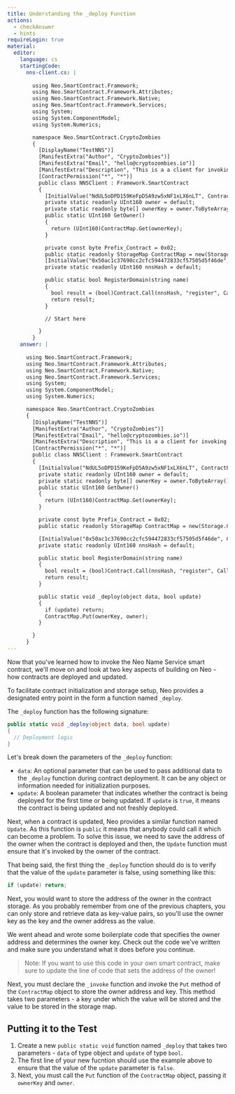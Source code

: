 ```yaml
---
title: Understanding the _deploy Function
actions:
  - checkAnswer
  - hints
requireLogin: true
material:
  editor:
    language: cs
    startingCode:
      nns-client.cs: |
        
        using Neo.SmartContract.Framework;
        using Neo.SmartContract.Framework.Attributes;
        using Neo.SmartContract.Framework.Native;
        using Neo.SmartContract.Framework.Services;
        using System;
        using System.ComponentModel;
        using System.Numerics;

        namespace Neo.SmartContract.CryptoZombies
        {
          [DisplayName("TestNNS")]
          [ManifestExtra("Author", "CryptoZombies")]
          [ManifestExtra("Email", "hello@cryptozombies.io")]
          [ManifestExtra("Description", "This is a a client for invoking NNS")]
          [ContractPermission("*", "*")]
          public class NNSClient : Framework.SmartContract
          {
            [InitialValue("NdUL5oDPD159KeFpD5A9zw5xNF1xLX6nLT", ContractParameterType.Hash160)]
            private static readonly UInt160 owner = default;
            private static readonly byte[] ownerKey = owner.ToByteArray();
            public static UInt160 GetOwner()
            {
              return (UInt160)ContractMap.Get(ownerKey);
            }

            private const byte Prefix_Contract = 0x02;
            public static readonly StorageMap ContractMap = new(Storage.CurrentContext, Prefix_Contract);
            [InitialValue("0x50ac1c37690cc2cfc594472833cf57505d5f46de", ContractParameterType.Hash160)]
            private static readonly UInt160 nnsHash = default;

            public static bool RegisterDomain(string name)
            {
              bool result = (bool)Contract.Call(nnsHash, "register", CallFlags.All, name, Runtime.ExecutingScriptHash);
              return result;
            }

            // Start here

          }
        }
    answer: |
      
      using Neo.SmartContract.Framework;
      using Neo.SmartContract.Framework.Attributes;
      using Neo.SmartContract.Framework.Native;
      using Neo.SmartContract.Framework.Services;
      using System;
      using System.ComponentModel;
      using System.Numerics;

      namespace Neo.SmartContract.CryptoZombies
      {
        [DisplayName("TestNNS")]
        [ManifestExtra("Author", "CryptoZombies")]
        [ManifestExtra("Email", "hello@cryptozombies.io")]
        [ManifestExtra("Description", "This is a a client for invoking NNS")]
        [ContractPermission("*", "*")]
        public class NNSClient : Framework.SmartContract
        {
          [InitialValue("NdUL5oDPD159KeFpD5A9zw5xNF1xLX6nLT", ContractParameterType.Hash160)]
          private static readonly UInt160 owner = default;
          private static readonly byte[] ownerKey = owner.ToByteArray();
          public static UInt160 GetOwner()
          {
            return (UInt160)ContractMap.Get(ownerKey);
          }

          private const byte Prefix_Contract = 0x02;
          public static readonly StorageMap ContractMap = new(Storage.CurrentContext, Prefix_Contract);

          [InitialValue("0x50ac1c37690cc2cfc594472833cf57505d5f46de", ContractParameterType.Hash160)]
          private static readonly UInt160 nnsHash = default;

          public static bool RegisterDomain(string name)
          {
            bool result = (bool)Contract.Call(nnsHash, "register", CallFlags.All, name, Runtime.ExecutingScriptHash);
            return result;
          }

          public static void _deploy(object data, bool update)
          {
            if (update) return;
            ContractMap.Put(ownerKey, owner);
          }

        }
      }
---
```


Now that you've learned how to invoke the Neo Name Service smart contract, we'll move on and look at two key aspects of building on Neo - how contracts are deployed and updated.

To facilitate contract initialization and storage setup, Neo provides a designated entry point in the form a function named `_deploy`.

The `_deploy` function has the following signature:

```cs
public static void _deploy(object data, bool update)
{
  // Deployment logic
}
```

Let's break down the parameters of the `_deploy` function:

- `data`: An optional parameter that can be used to pass additional data to the `_deploy` function during contract deployment. It can be any object or information needed for initialization purposes.
- `update`: A boolean parameter that indicates whether the contract is being deployed for the first time or being updated. If `update` is `true`, it means the contract is being updated and not freshly deployed.

Next, when a contract is updated, Neo provides a similar function named `Update`. As this function is `public` it means that anybody could call it which can become a problem. To solve this issue, we need to save the address of the owner when the contract is deployed and then, the `Update` function must ensure that it's invoked by the owner of the contract.

That being said, the first thing the `_deploy` function should do is to verify that the value of the `update` parameter is false, using something like this:

```cs
if (update) return;
```

Next, you would want to store the address of the owner in the contract storage. As you probably remember from one of the previous chapters, you can only store and retrieve data as key-value pairs, so you'll use the owner key as the key and the owner address as the value.

We went ahead and wrote some boilerplate code that specifies the owner address and determines the owner key. Check out the code we've written and make sure you understand what it does before you continue.

> Note: If you want to use this code in your own smart contract, make sure to update the line of code that sets the address of the owner!

Next, you must declare the `_invoke` function and invoke the `Put` method of the `ContractMap` object to store the owner address and key. This method takes two parameters - a key under which the value will be stored and the value to be stored in the storage map.

## Putting it to the Test

1. Create a new `public static void` function named `_deploy` that takes two parameters - `data` of type object and `update` of type `bool`.
2. The first line of your new fucntion should use the example above to ensure that the value of the `update` parameter is `false`.
3. Next, you must call the `Put` function of the `ContractMap` object, passing it `ownerKey` and `owner`.
